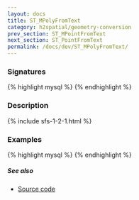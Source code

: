 ```yaml
---
layout: docs
title: ST_MPolyFromText
category: h2spatial/geometry-conversion
prev_section: ST_MPointFromText
next_section: ST_PointFromText
permalink: /docs/dev/ST_MPolyFromText/
---
```


### Signatures

{% highlight mysql %}
{% endhighlight %}

### Description



{% include sfs-1-2-1.html %}

### Examples

{% highlight mysql %}
{% endhighlight %}

##### See also

* <a href="https://github.com/irstv/H2GIS/blob/master/h2spatial/src/main/java/org/h2gis/h2spatial/internal/function/spatial/convert/ST_MPolyFromText.java" target="_blank">Source code</a>
